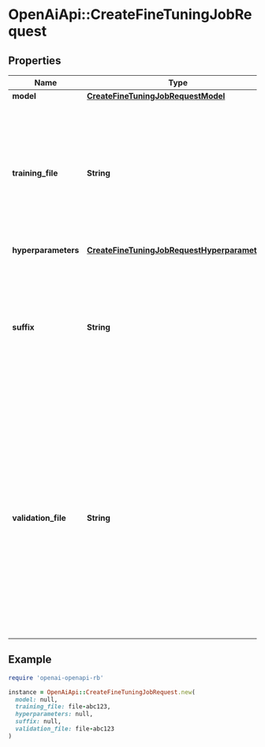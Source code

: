 # OpenAiApi::CreateFineTuningJobRequest

## Properties

| Name | Type | Description | Notes |
| ---- | ---- | ----------- | ----- |
| **model** | [**CreateFineTuningJobRequestModel**](CreateFineTuningJobRequestModel.md) |  |  |
| **training_file** | **String** | The ID of an uploaded file that contains training data.  See [upload file](/docs/api-reference/files/upload) for how to upload a file.  Your dataset must be formatted as a JSONL file. Additionally, you must upload your file with the purpose &#x60;fine-tune&#x60;.  See the [fine-tuning guide](/docs/guides/fine-tuning) for more details.  |  |
| **hyperparameters** | [**CreateFineTuningJobRequestHyperparameters**](CreateFineTuningJobRequestHyperparameters.md) |  | [optional] |
| **suffix** | **String** | A string of up to 18 characters that will be added to your fine-tuned model name.  For example, a &#x60;suffix&#x60; of \&quot;custom-model-name\&quot; would produce a model name like &#x60;ft:gpt-3.5-turbo:openai:custom-model-name:7p4lURel&#x60;.  | [optional] |
| **validation_file** | **String** | The ID of an uploaded file that contains validation data.  If you provide this file, the data is used to generate validation metrics periodically during fine-tuning. These metrics can be viewed in the fine-tuning results file. The same data should not be present in both train and validation files.  Your dataset must be formatted as a JSONL file. You must upload your file with the purpose &#x60;fine-tune&#x60;.  See the [fine-tuning guide](/docs/guides/fine-tuning) for more details.  | [optional] |

## Example

```ruby
require 'openai-openapi-rb'

instance = OpenAiApi::CreateFineTuningJobRequest.new(
  model: null,
  training_file: file-abc123,
  hyperparameters: null,
  suffix: null,
  validation_file: file-abc123
)
```

